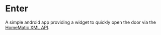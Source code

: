 # Enter
A simple android app providing a widget to quickly open the door via the [HomeMatic XML API](https://github.com/homematic-community/XML-API).